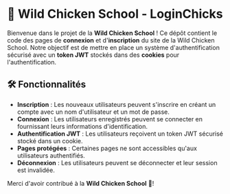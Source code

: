 # 🐔 Wild Chicken School - LoginChicks

Bienvenue dans le projet de la **Wild Chicken School** ! Ce dépôt contient le code des pages de **connexion** et d'**inscription** du site de la Wild Chicken School. Notre objectif est de mettre en place un système d'authentification sécurisé avec un **token JWT** stockés dans des **cookies** pour l'authentification.


## 🛠️ Fonctionnalités

- **Inscription** : Les nouveaux utilisateurs peuvent s'inscrire en créant un compte avec un nom d'utilisateur et un mot de passe.
- **Connexion** : Les utilisateurs enregistrés peuvent se connecter en fournissant leurs informations d'identification.
- **Authentification JWT** : Les utilisateurs reçoivent un token JWT sécurisé stocké dans un cookie.
- **Pages protégées** : Certaines pages ne sont accessibles qu'aux utilisateurs authentifiés.
- **Déconnexion** : Les utilisateurs peuvent se déconnecter et leur session est invalidée.


Merci d'avoir contribué à la **Wild Chicken School** 🐔!